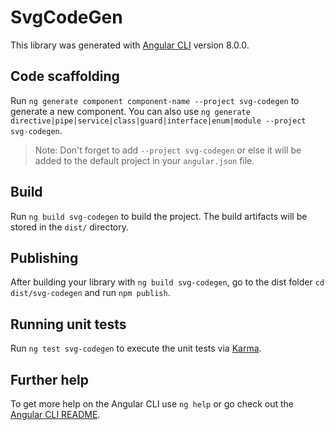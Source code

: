 # SvgCodeGen

This library was generated with [Angular CLI](https://github.com/angular/angular-cli) version 8.0.0.

## Code scaffolding

Run `ng generate component component-name --project svg-codegen` to generate a new component. You can also use `ng generate directive|pipe|service|class|guard|interface|enum|module --project svg-codegen`.
> Note: Don't forget to add `--project svg-codegen` or else it will be added to the default project in your `angular.json` file. 

## Build

Run `ng build svg-codegen` to build the project. The build artifacts will be stored in the `dist/` directory.

## Publishing

After building your library with `ng build svg-codegen`, go to the dist folder `cd dist/svg-codegen` and run `npm publish`.

## Running unit tests

Run `ng test svg-codegen` to execute the unit tests via [Karma](https://karma-runner.github.io).

## Further help

To get more help on the Angular CLI use `ng help` or go check out the [Angular CLI README](https://github.com/angular/angular-cli/blob/master/README.md).
